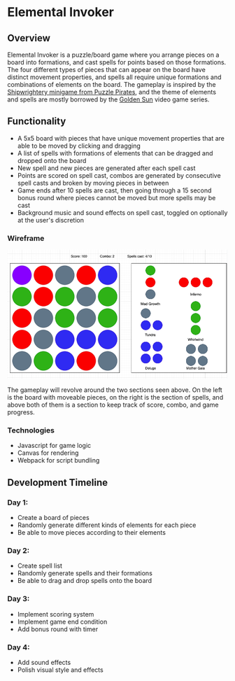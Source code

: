 # Elemental Invoker

## Overview

Elemental Invoker is a puzzle/board game where you arrange pieces on a board into formations, and cast spells for points based on those formations. The four different types of pieces that can appear on the board have distinct movement properties, and spells all require unique formations and combinations of elements on the board. The gameplay is inspired by the [Shipwrightery minigame from Puzzle Pirates](https://yppedia.puzzlepirates.com/Shipwrightery), and the theme of elements and spells are mostly borrowed by the [Golden Sun](https://en.wikipedia.org/wiki/Golden_Sun) video game series.

## Functionality

* A 5x5 board with pieces that have unique movement properties that are able to be moved by clicking and dragging
* A list of spells with formations of elements that can be dragged and dropped onto the board
* New spell and new pieces are generated after each spell cast
* Points are scored on spell cast, combos are generated by consecutive spell casts and broken by moving pieces in between
* Game ends after 10 spells are cast, then going through a 15 second bonus round where pieces cannot be moved but more spells may be cast
* Background music and sound effects on spell cast, toggled on optionally at the user's discretion

### Wireframe

![wireframe](/docs/wireframe.png)

The gameplay will revolve around the two sections seen above. On the left is the board with moveable pieces, on the right is the section of spells, and above both of them is a section to keep track of score, combo, and game progress.

### Technologies

* Javascript for game logic
* Canvas for rendering
* Webpack for script bundling

## Development Timeline

### Day 1:

* Create a board of pieces
* Randomly generate different kinds of elements for each piece
* Be able to move pieces according to their elements

### Day 2:

* Create spell list
* Randomly generate spells and their formations
* Be able to drag and drop spells onto the board

### Day 3:

* Implement scoring system
* Implement game end condition
* Add bonus round with timer

### Day 4:

* Add sound effects
* Polish visual style and effects
